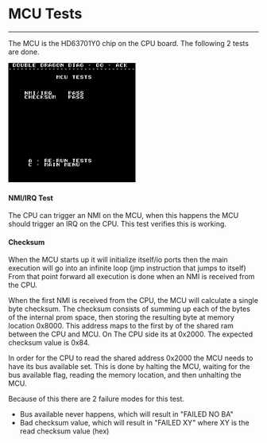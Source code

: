 # MCU Tests
---
The MCU is the HD63701Y0 chip on the CPU board.  The following 2 tests are done.

![mcu tests](images/mcu_tests.png)

#### NMI/IRQ Test
The CPU can trigger an NMI on the MCU, when this happens the MCU should trigger
an IRQ on the CPU.  This test verifies this is working.


#### Checksum
When the MCU starts up it will initialize itself/io ports then the main
execution will go into an infinite loop (jmp instruction that jumps to itself)
From that point forward all execution is done when an NMI is received from the
CPU.

When the first NMI is received from the CPU, the MCU will calculate a single
byte checksum.  The checksum consists of summing up each of the bytes of the
internal prom space, then storing the resulting byte at memory location 0x8000.
This address maps to the first by of the shared ram between the CPU and MCU. On
The CPU side its at 0x2000.  The expected checksum value is 0x84.

In order for the CPU to read the shared address 0x2000 the MCU needs to have its
bus available set.  This is done by halting the MCU, waiting for the bus
available flag, reading the memory location, and then unhalting the MCU.

Because of this there are 2 failure modes for this test.

* Bus available never happens, which will result in "FAILED NO BA"
* Bad checksum value, which will result in "FAILED XY" where XY is the read checksum value (hex)
